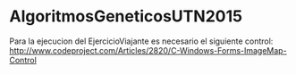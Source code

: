 # AlgoritmosGeneticosUTN2015
Para la ejecucion del EjercicioViajante es necesario el siguiente control: http://www.codeproject.com/Articles/2820/C-Windows-Forms-ImageMap-Control
